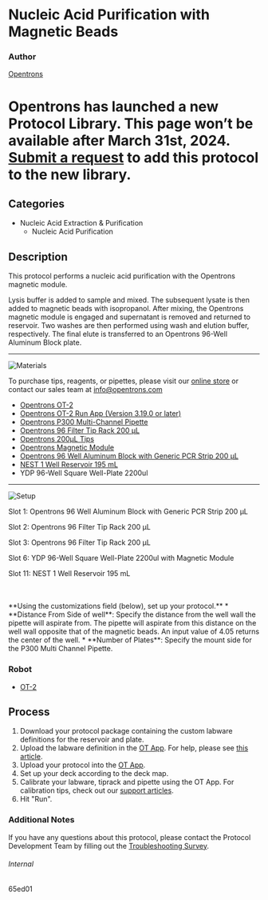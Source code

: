 # Nucleic Acid Purification with Magnetic Beads

### Author
[Opentrons](https://opentrons.com/)


# Opentrons has launched a new Protocol Library. This page won’t be available after March 31st, 2024. [Submit a request](https://docs.google.com/forms/d/e/1FAIpQLSdYYp9QCKow4nn0KlCVsMS3HX0eJ0N9O7-erajKvcpT0lWbSg/viewform) to add this protocol to the new library.

## Categories
* Nucleic Acid Extraction & Purification
	* Nucleic Acid Purification


## Description
This protocol performs a nucleic acid purification with the Opentrons magnetic module.

Lysis buffer is added to sample and mixed. The subsequent lysate is then added to magnetic beads with isopropanol. After mixing, the Opentrons magnetic module is engaged and supernatant is removed and returned to reservoir. Two washes are then performed using wash and elution buffer, respectively. The final elute is transferred to an Opentrons 96-Well Aluminum Block plate. 


---
![Materials](https://s3.amazonaws.com/opentrons-protocol-library-website/custom-README-images/001-General+Headings/materials.png)

To purchase tips, reagents, or pipettes, please visit our [online store](https://shop.opentrons.com/) or contact our sales team at [info@opentrons.com](mailto:info@opentrons.com)

* [Opentrons OT-2](https://shop.opentrons.com/collections/ot-2-robot/products/ot-2)
* [Opentrons OT-2 Run App (Version 3.19.0 or later)](https://opentrons.com/ot-app/)
* [Opentrons P300 Multi-Channel Pipette](https://shop.opentrons.com/collections/ot-2-pipettes)
* [Opentrons 96 Filter Tip Rack 200 µL](https://labware.opentrons.com/opentrons_96_filtertiprack_200ul?category=tipRack)
* [Opentrons 200µL Tips](https://shop.opentrons.com/collections/opentrons-tips/products/opentrons-200ul-filter-tips)
* [Opentrons Magnetic Module](https://opentrons.com/modules/magnetic-module/)
* [Opentrons 96 Well Aluminum Block with Generic PCR Strip 200 µL](https://labware.opentrons.com/opentrons_96_aluminumblock_generic_pcr_strip_200ul?category=aluminumBlock)
* [NEST 1 Well Reservoir 195 mL](https://labware.opentrons.com/nest_1_reservoir_195ml?category=reservoir)
* YDP 96-Well Square Well-Plate 2200ul



---
![Setup](https://s3.amazonaws.com/opentrons-protocol-library-website/custom-README-images/001-General+Headings/Setup.png)

Slot 1: Opentrons 96 Well Aluminum Block with Generic PCR Strip 200 µL

Slot 2: Opentrons 96 Filter Tip Rack 200 µL

Slot 3: Opentrons 96 Filter Tip Rack 200 µL

Slot 6: YDP 96-Well Square Well-Plate 2200ul with Magnetic Module

Slot 11: NEST 1 Well Reservoir 195 mL


</br>
</br>
**Using the customizations field (below), set up your protocol.**
* **Distance From Side of well**: Specify the distance from the well wall the pipette will aspirate from. The pipette will aspirate from this distance on the well wall opposite that of the magnetic beads. An input value of 4.05 returns the center of the well.
* **Number of Plates**: Specify the mount side for the P300 Multi Channel Pipette.

### Robot
* [OT-2](https://opentrons.com/ot-2)

## Process

1. Download your protocol package containing the custom labware definitions for the reservoir and plate.
2. Upload the labware definition in the [OT App](https://opentrons.com/ot-app). For help, please see [this article](https://support.opentrons.com/en/articles/3136506-using-labware-in-your-protocols).
3. Upload your protocol into the [OT App](https://opentrons.com/ot-app).
4. Set up your deck according to the deck map.
5. Calibrate your labware, tiprack and pipette using the OT App. For calibration tips, check out our [support articles](https://support.opentrons.com/en/collections/1559720-guide-for-getting-started-with-the-ot-2).
6. Hit "Run".

### Additional Notes
If you have any questions about this protocol, please contact the Protocol Development Team by filling out the [Troubleshooting Survey](https://protocol-troubleshooting.paperform.co/).

###### Internal
65ed01
